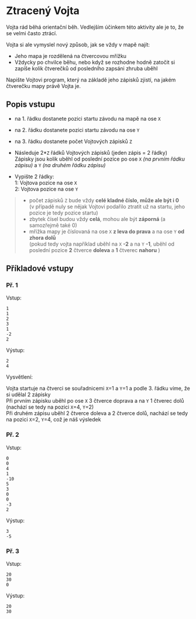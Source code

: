 # Ztracený Vojta
Vojta rád běhá orientační běh. Vedlejším účinkem této aktivity ale je to, že se velmi často ztrácí.

Vojta si ale vymyslel nový způsob, jak se vždy v mapě najít:
- Jeho mapa je rozdělená na čtvercovou mřížku
- Vždycky po chvilce běhu, nebo když se rozhodne hodně zatočit si zapíše kolik čtverečků od posledního zapsáni zhruba uběhl

Napište Vojtovi program, který na základě jeho zápisků zjistí, na jakém čtverečku mapy právě Vojta je.

## Popis vstupu

- na 1. řádku dostanete pozici startu závodu na mapě na ose `X`
- na 2. řádku dostanete pozici startu závodu na ose `Y`
- na 3. řádku dostanete počet Vojtových zápisků `Z`
- Následuje 2*`Z` řádků Vojtových zápisků (jeden zápis = 2 řádky)
\
Zápisky jsou kolik uběhl od poslední pozice po ose `X` *(na prvním řádku zápisu)* a `Y` *(na druhém řádku zápisu)*


- Vypište 2 řádky:
    \
1: Vojtova pozice na ose `X`
    \
2: Vojtova pozice na ose `Y`


> - počet zápisků `Z` bude vždy **celé kladné číslo, může ale být i 0**
\
(v případě nuly se nějak Vojtovi podařilo ztratit už na startu, jeho pozice je tedy pozice startu)
> - zbytek čísel budou vždy **celá**, mohou ale být **záporná**  (a samozřejmě také 0)
> - mřížka mapy je číslovaná na ose `X` **z leva do prava** a na ose `Y` **od zhora dolů**
\
(pokud tedy vojta například uběhl na `X` **-2** a na `Y` **-1**, uběhl od poslední pozice **2** čtverce **doleva** a **1** čtverec **nahoru** )


## Příkladové vstupy
### Př. 1
Vstup:
```
1
1
2
3
1
-2
2
```
Výstup:
```
2
4
```
Vysvětlení:

Vojta startuje na čtverci se souřadnicemi `X`=1 a `Y`=1 a podle 3. řádku víme, že si udělal 2 zápisky
\
Při prvním zápisku uběhl po ose `X` 3 čtverce doprava a na `Y` 1 čtverec dolů (nachází se tedy na pozici `X`=4, `Y`=2)
\
Při druhém zápisu uběhl 2 čtverce doleva a 2 čtverce dolů, nachází se tedy na pozici `X`=2, `Y`=4, což je náš výsledek

### Př. 2
Vstup:
```
0
0
4
1
-10
5
3
0
0
-3
2
```
Výstup:
```
3
-5
```

### Př. 3
Vstup:
```
20
30
0
```
Výstup:
```
20
30
```